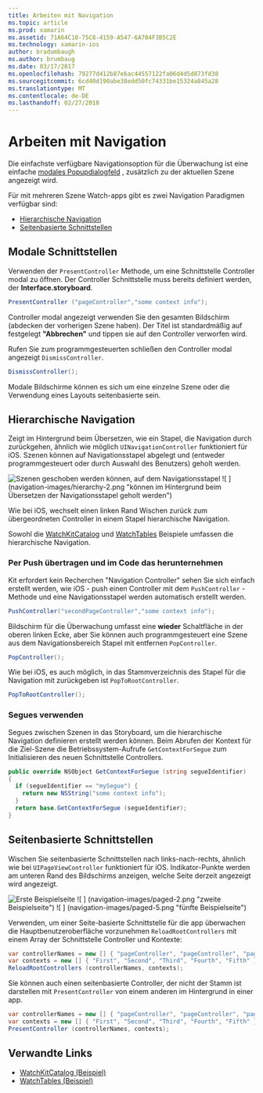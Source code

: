 ```yaml
---
title: Arbeiten mit Navigation
ms.topic: article
ms.prod: xamarin
ms.assetid: 71A64C10-75C8-4159-A547-6A704F3B5C2E
ms.technology: xamarin-ios
author: bradumbaugh
ms.author: brumbaug
ms.date: 03/17/2017
ms.openlocfilehash: 79277d412b87e6ac44557122fa06d4d5d873fd38
ms.sourcegitcommit: 6cd40d190abe38edd50fc74331be15324a845a28
ms.translationtype: MT
ms.contentlocale: de-DE
ms.lasthandoff: 02/27/2018
---
```

# <a name="working-with-navigation"></a>Arbeiten mit Navigation

Die einfachste verfügbare Navigationsoption für die Überwachung ist eine einfache [modales Popupdialogfeld](#modal) , zusätzlich zu der aktuellen Szene angezeigt wird.

Für mit mehreren Szene Watch-apps gibt es zwei Navigation Paradigmen verfügbar sind:

- [Hierarchische Navigation](#Hierarchical_Navigation)
- [Seitenbasierte Schnittstellen](#Page-Based_Interfaces)

## <a name="modal-interfaces"></a>Modale Schnittstellen

Verwenden der `PresentController` Methode, um eine Schnittstelle Controller modal zu öffnen. Der Controller Schnittstelle muss bereits definiert werden, der **Interface.storyboard**.

```csharp
PresentController ("pageController","some context info");
```

Controller modal angezeigt verwenden Sie den gesamten Bildschirm (abdecken der vorherigen Szene haben). Der Titel ist standardmäßig auf festgelegt **"Abbrechen"** und tippen sie auf den Controller verworfen wird.

Rufen Sie zum programmgesteuerten schließen den Controller modal angezeigt `DismissController`.

```csharp
DismissController();
```

Modale Bildschirme können es sich um eine einzelne Szene oder die Verwendung eines Layouts seitenbasierte sein.


## <a name="hierarchical-navigation"></a>Hierarchische Navigation

Zeigt im Hintergrund beim Übersetzen, wie ein Stapel, die Navigation durch zurückgehen, ähnlich wie möglich `UINavigationController` funktioniert für iOS. Szenen können auf Navigationsstapel abgelegt und (entweder programmgesteuert oder durch Auswahl des Benutzers) geholt werden.

![](navigation-images/hierarchy-1.png "Szenen geschoben werden können, auf dem Navigationsstapel") ![ ] (navigation-images/hierarchy-2.png "können im Hintergrund beim Übersetzen der Navigationsstapel geholt werden")

Wie bei iOS, wechselt einen linken Rand Wischen zurück zum übergeordneten Controller in einem Stapel hierarchische Navigation.

Sowohl die [WatchKitCatalog](https://developer.xamarin.com/samples/WatchKitCatalog) und [WatchTables](https://developer.xamarin.com/samples/WatchTables) Beispiele umfassen die hierarchische Navigation.

### <a name="pushing-and-popping-in-code"></a>Per Push übertragen und im Code das herunternehmen

Kit erfordert kein Recherchen "Navigation Controller" sehen Sie sich einfach erstellt werden, wie iOS - push einen Controller mit dem `PushController` -Methode und eine Navigationsstapel werden automatisch erstellt werden.

```csharp
PushController("secondPageController","some context info");
```

Bildschirm für die Überwachung umfasst eine **wieder** Schaltfläche in der oberen linken Ecke, aber Sie können auch programmgesteuert eine Szene aus dem Navigationsbereich Stapel mit entfernen `PopController`.

```csharp
PopController();
```

Wie bei iOS, es auch möglich, in das Stammverzeichnis des Stapel für die Navigation mit zurückgeben ist `PopToRootController`.

```csharp
PopToRootController();
```

### <a name="using-segues"></a>Segues verwenden

Segues zwischen Szenen in das Storyboard, um die hierarchische Navigation definieren erstellt werden können. Beim Abrufen der Kontext für die Ziel-Szene die Betriebssystem-Aufrufe `GetContextForSegue` zum Initialisieren des neuen Schnittstelle Controllers.

```csharp
public override NSObject GetContextForSegue (string segueIdentifier)
{
  if (segueIdentifier == "mySegue") {
    return new NSString("some context info");
  }
  return base.GetContextForSegue (segueIdentifier);
}
```

## <a name="page-based-interfaces"></a>Seitenbasierte Schnittstellen

Wischen Sie seitenbasierte Schnittstellen nach links-nach-rechts, ähnlich wie bei `UIPageViewController` funktioniert für iOS. Indikator-Punkte werden am unteren Rand des Bildschirms anzeigen, welche Seite derzeit angezeigt wird angezeigt.

![](navigation-images/paged-1.png "Erste Beispielseite") ![ ] (navigation-images/paged-2.png "zweite Beispielseite") ![ ] (navigation-images/paged-5.png "fünfte Beispielseite")


Verwenden, um einer Seite-basierte Schnittstelle für die app überwachen die Hauptbenutzeroberfläche vorzunehmen `ReloadRootControllers` mit einem Array der Schnittstelle Controller und Kontexte:

```csharp
var controllerNames = new [] { "pageController", "pageController", "pageController", "pageController", "pageController" };
var contexts = new [] { "First", "Second", "Third", "Fourth", "Fifth" };
ReloadRootControllers (controllerNames, contexts);
```

Sie können auch einen seitenbasierte Controller, der nicht der Stamm ist darstellen mit `PresentController` von einem anderen im Hintergrund in einer app.

```csharp
var controllerNames = new [] { "pageController", "pageController", "pageController", "pageController", "pageController" };
var contexts = new [] { "First", "Second", "Third", "Fourth", "Fifth" };
PresentController (controllerNames, contexts);
```



## <a name="related-links"></a>Verwandte Links

- [WatchKitCatalog (Beispiel)](https://developer.xamarin.com/samples/monotouch/WatchKit/WatchKitCatalog/)
- [WatchTables (Beispiel)](https://developer.xamarin.com/samples/monotouch/WatchKit/WatchTables/)
